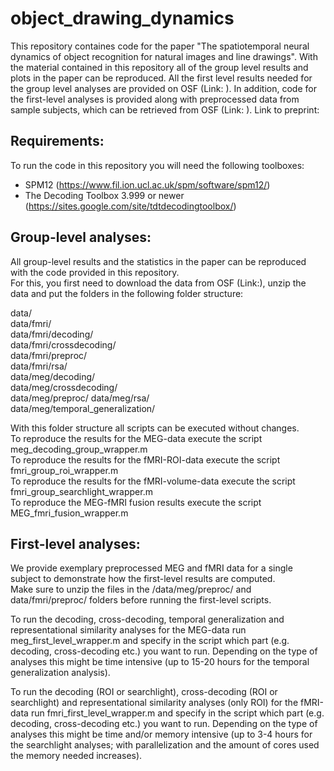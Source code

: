 # object_drawing_dynamics
This repository containes code for the paper "The spatiotemporal neural dynamics of object recognition for natural images and line drawings". With the material contained in this repository all of the group level results and plots in the paper can be reproduced. All the first level results needed for the group level analyses are provided on OSF (Link: ). In addition, code for the first-level analyses is provided along with preprocessed data from sample subjects, which can be retrieved from OSF (Link: ). Link to preprint: 


## Requirements: 

To run the code in this repository you will need the following toolboxes: 

- SPM12 (https://www.fil.ion.ucl.ac.uk/spm/software/spm12/)
- The Decoding Toolbox 3.999 or newer (https://sites.google.com/site/tdtdecodingtoolbox/) 


## Group-level analyses: 

All group-level results and the statistics in the paper can be reproduced with the code provided in this repository.  
For this, you first need to download the data from OSF (Link:), unzip the data and put the folders in the following folder structure: 

data/  
data/fmri/  
data/fmri/decoding/  
data/fmri/crossdecoding/  
data/fmri/preproc/  
data/fmri/rsa/  
data/meg/decoding/  
data/meg/crossdecoding/  
data/meg/preproc/ data/meg/rsa/  
data/meg/temporal_generalization/

With this folder structure all scripts can be executed without changes.  
To reproduce the results for the MEG-data execute the script meg_decoding_group_wrapper.m  
To reproduce the results for the fMRI-ROI-data execute the script fmri_group_roi_wrapper.m  
To reproduce the results for the fMRI-volume-data execute the script fmri_group_searchlight_wrapper.m  
To reproduce the MEG-fMRI fusion results execute the script MEG_fmri_fusion_wrapper.m 

## First-level analyses:

We provide exemplary preprocessed MEG and fMRI data for a single subject to demonstrate how the first-level results are computed.  
Make sure to unzip the files in the /data/meg/preproc/ and data/fmri/preproc/ folders before running the first-level scripts.  

To run the decoding, cross-decoding, temporal generalization and representational similarity analyses for the MEG-data run meg_first_level_wrapper.m and specify in the script which part (e.g. decoding, cross-decoding etc.) you want to run. 
Depending on the type of analyses this might be time intensive (up to 15-20 hours for the temporal generalization analysis). 

To run the decoding (ROI or searchlight), cross-decoding (ROI or searchlight) and representational similarity analyses (only ROI) for the fMRI-data run fmri_first_level_wrapper.m and specify in the script which part (e.g. decoding, cross-decoding etc.) you want to run. 
Depending on the type of analyses this might be time and/or memory intensive (up to 3-4 hours for the searchlight analyses; with parallelization and the amount of cores used the memory needed increases). 


